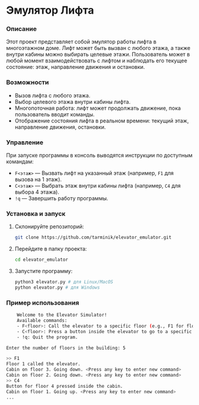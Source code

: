# Эмулятор Лифта

### Описание
Этот проект представляет собой эмулятор работы лифта в многоэтажном доме. Лифт может быть вызван с любого этажа, а также внутри кабины можно выбирать целевые этажи. Пользователь может в любой момент взаимодействовать с лифтом и наблюдать его текущее состояние: этаж, направление движения и остановки.

### Возможности
- Вызов лифта с любого этажа.
- Выбор целевого этажа внутри кабины лифта.
- Многопоточная работа: лифт может продолжать движение, пока пользователь вводит команды.
- Отображение состояния лифта в реальном времени: текущий этаж, направление движения, остановки.

### Управление
При запуске программы в консоль выводятся инструкции по доступным командам:
- `F<этаж>` — Вызвать лифт на указанный этаж (например, `F1` для вызова на 1 этаж).
- `C<этаж>` — Выбрать этаж внутри кабины лифта (например, `C4` для выбора 4 этажа).
- `!q` — Завершить работу программы.

### Установка и запуск
1. Склонируйте репозиторий:
    ```bash
    git clone https://github.com/tarminik/elevator_emulator.git
    ```

2. Перейдите в папку проекта:
    ```bash
    cd elevator_emulator
    ```

3. Запустите программу:
    ```bash
    python3 elevator.py # для Linux/MacOS
    python elevator.py # для Windows
    ```

### Пример использования

```bash
    Welcome to the Elevator Simulator!
    Available commands:
    - F<floor>: Call the elevator to a specific floor (e.g., F1 for floor 1).
    - C<floor>: Press a button inside the elevator to go to a specific floor (e.g., C4 for floor 4).
    - !q: Quit the program.

Enter the number of floors in the building: 5

>> F1
Floor 1 called the elevator.
Cabin on floor 3. Going down. <Press any key to enter new command>
Cabin on floor 2. Going down. <Press any key to enter new command>
>> C4
Button for floor 4 pressed inside the cabin.
Cabin on floor 1. Going up. <Press any key to enter new command>
...
```
